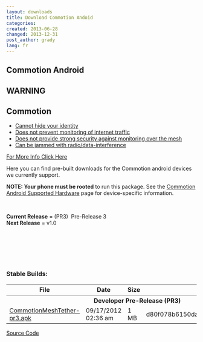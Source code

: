 ```yaml
---
layout: downloads
title: Download Commotion Andoid
categories: 
created: 2013-06-28
changed: 2013-12-31
post_author: grady
lang: fr
---
```

## Commotion Android

  <div class="warning-label">
<div class="warning-top">
<h2>WARNING</h2>
</div>

<div class="warning-bottom">
<h2>Commotion</h2>

<ul>
	<li><a href="http://commotionwireless.net/understanding-commotions-warning-label#anonymity">Cannot hide your identity</a></li>
	<li><a href="http://commotionwireless.net/understanding-commotions-warning-label#internet">Does not prevent monitoring of internet traffic</a></li>
	<li><a href="http://commotionwireless.net/understanding-commotions-warning-label#monitoring">Does not provide strong security against monitoring over the mesh</a></li>
	<li><a href="http://commotionwireless.net/understanding-commotions-warning-label#jamming">Can be jammed with radio/data-interference</a></li>
</ul>
<a href="https://commotionwireless.net/understanding-commotions-warning-label">For More Info Click Here</a></div>
</div>

<p>Here you can find pre-built downloads for the Commotion android devices we currently support.</p>

<p><strong>NOTE: Your phone must be rooted</strong> to run this package. See the <a href="/supported-devices/#phones">Commotion Android Supported Hardware</a> page for device-specific information.</p>

<p>&nbsp;</p>

<p><strong>Current Release</strong>&nbsp;= (PR3)&nbsp; Pre-Release 3<br />
<strong>Next Release</strong>&nbsp;= v1.0</p>

<p>&nbsp;</p>

<p>&nbsp;</p>

<p>&nbsp;</p>

<h3>Stable Builds:</h3>

<table class="files list">
	<thead>
		<tr>
			<th>File</th>
			<th>Date</th>
			<th>Size</th>
			<th>MD5</th>
		</tr>
	</thead>
	<tbody>
		<tr>
			<th colspan="4">Developer Pre-Release (PR3)</th>
		</tr>
		<tr>
			<td><a href="https://code.commotionwireless.net/attachments/download/129/CommotionMeshTether-pr3.apk" title="Commotion MeshTether for Android">CommotionMeshTether-pr3.apk</a></td>
			<td>09/17/2012 02:36 am</td>
			<td>1 MB</td>
			<td>d80f078b6150daa1cb4dd6e79d134eea</td>
		</tr>
	</tbody>
</table>

<p><a class="button" href="https://github.com/opentechinstitute/commotion-android" id="android-source-btn">Source Code</a></p>
 
